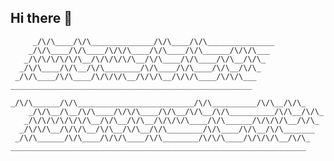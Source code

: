 ## Hi there 👋


```
     _/\/\____/\/\______________/\/\____/\/\_______________            
    _/\/\____/\/\____/\/\/\____/\/\____/\/\______/\/\/\___             
   _/\/\/\/\/\/\__/\/\/\/\/\__/\/\____/\/\____/\/\__/\/\_              
  _/\/\____/\/\__/\/\________/\/\____/\/\____/\/\__/\/\_               
 _/\/\____/\/\____/\/\/\/\__/\/\/\__/\/\/\____/\/\/\___                
______________________________________________________                 
     _/\/\______/\/\__________________________/\/\__________/\/\__/\/\_
    _/\/\__/\__/\/\____/\/\/\____/\/\__/\/\__/\/\__________/\/\__/\/\_ 
   _/\/\/\/\/\/\/\__/\/\__/\/\__/\/\/\/\____/\/\______/\/\/\/\__/\/\_  
  _/\/\/\__/\/\/\__/\/\__/\/\__/\/\________/\/\____/\/\__/\/\_______   
 _/\/\______/\/\____/\/\/\____/\/\________/\/\/\____/\/\/\/\__/\/\_    
__________________________________________________________________     
```




<!--
[![Efe's GitHub stats](https://github-readme-stats-alpha-henna-42.vercel.app/api?username=verynewusername&show_icons=true)](https://github-readme-stats-alpha-henna-42.vercel.app)
**verynewusername/verynewusername** is a ✨ _special_ ✨ repository because its `README.md` (this file) appears on your GitHub profile.

Here are some ideas to get you started:

- 🔭 I’m currently working on ...
- 🌱 I’m currently learning ...
- 👯 I’m looking to collaborate on ...
- 🤔 I’m looking for help with ...
- 💬 Ask me about ...
- 📫 How to reach me: ...
- 😄 Pronouns: ...
- ⚡ Fun fact: ...
-->
